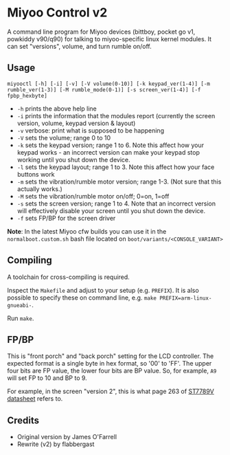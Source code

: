 # Miyoo Control v2

A command line program for Miyoo devices (bittboy, pocket go v1, powkiddy v90/q90) for talking to miyoo-specific linux kernel modules. It can set "versions", volume, and turn rumble on/off.

## Usage

`miyooctl [-h] [-i] [-v] [-V volume(0-10)] [-k keypad_ver(1-4)] [-m rumble_ver(1-3)] [-M rumble_mode(0-1)] [-s screen_ver(1-4)] [-f fpbp_hexbyte]`

* `-h` prints the above help line
* `-i` prints the information that the modules report (currently the screen version, volume, keypad version & layout)
* `-v` verbose: print what is supposed to be happening
* `-V` sets the volume; range 0 to 10
* `-k` sets the keypad version; range 1 to 6. Note this affect how your keypad works - an incorrect version can make your keypad stop working until you shut down the device.
* `-l` sets the keypad layout; range 1 to 3. Note this affect how your face buttons work
* `-m` sets the vibration/rumble motor version; range 1-3. (Not sure that this actually works.)
* `-M` sets the vibration/rumble motor on/off; 0=on, 1=off
* `-s` sets the screen version; range 1 to 4. Note that an incorrect version will effectively disable your screen until you shut down the device.
* `-f` sets FP/BP for the screen driver

**Note**: In the latest Miyoo cfw builds you can use it in the `normalboot.custom.sh` bash file located on `boot/variants/<CONSOLE_VARIANT>`

## Compiling

A toolchain for cross-compiling is required.

Inspect the `Makefile` and adjust to your setup (e.g. `PREFIX`). It is also possible to specify these on command line, e.g. `make PREFIX=arm-linux-gnueabi-`.

Run `make`.

## FP/BP

This is "front porch" and "back porch" setting for the LCD controller. The expected format is a single byte in hex format, so '00' to 'FF'. The upper four bits are FP value, the lower four bits are BP value. So, for example, `A9` will set FP to 10 and BP to 9.

For example, in the screen "version 2", this is what page 263 of [ST7789V datasheet](http://www.lcdwiki.com/res/MSP1141/ST7789VW_datasheet.pdf) refers to.

## Credits

* Original version by James O'Farrell
* Rewrite (v2) by flabbergast
